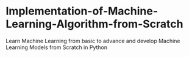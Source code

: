 # Implementation-of-Machine-Learning-Algorithm-from-Scratch
Learn Machine Learning from basic to advance and develop Machine Learning Models from Scratch in Python
